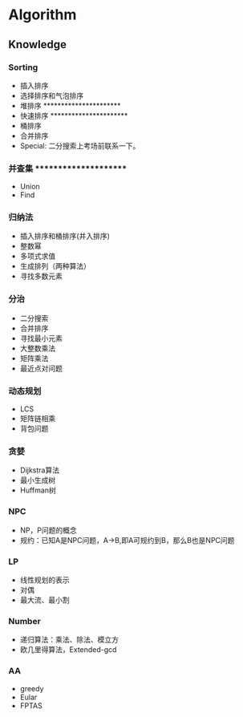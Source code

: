 # Algorithm
## Knowledge
### Sorting
* 插入排序
* 选择排序和气泡排序
* 堆排序 **********************
* 快速排序 **********************
* 桶排序
* 合并排序
* Special: 二分搜索上考场前联系一下。
### 并查集 ********************
* Union
* Find
### 归纳法
* 插入排序和桶排序(并入排序)
* 整数幂
* 多项式求值
* 生成排列（两种算法）
* 寻找多数元素
### 分治
* 二分搜索
* 合并排序
* 寻找最小元素
* 大整数乘法
* 矩阵乘法
* 最近点对问题
### 动态规划
* LCS
* 矩阵链相乘
* 背包问题
### 贪婪
* Dijkstra算法
* 最小生成树
* Huffman树
### NPC
* NP，P问题的概念
* 规约：已知A是NPC问题，A->B,即A可规约到B，那么B也是NPC问题
### LP
* 线性规划的表示
* 对偶
* 最大流、最小割
### Number
* 递归算法：乘法、除法、模立方
* 欧几里得算法，Extended-gcd
### AA
* greedy
* Eular
* FPTAS
